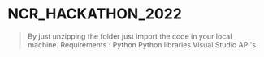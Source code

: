 # NCR_HACKATHON_2022
 > By just unzipping the folder just import the code in your local machine.
 > Requirements :
 > Python 
 > Python libraries
 > Visual Studio
 > API's
